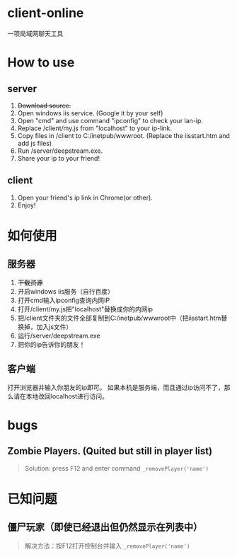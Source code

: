 # client-online
一项局域网聊天工具

# How to use

## server
1. ~~Download source.~~
2. Open windows iis service. (Google it by your self)
6. Open "cmd" and use command "ipconfig" to check your lan-ip.
8. Replace /client/my.js from "localhost" to your ip-link.
3. Copy files in /client to C:/inetpub/wwwroot. (Replace the iisstart.htm and add js files)
4. Run /server/deepstream.exe.
7. Share your ip to your friend!

## client
1. Open your friend's ip link in Chrome(or other).
2. Enjoy!

# 如何使用

## 服务器
1. ~~下载资源~~
2. 开启windows iis服务（自行百度）
3. 打开cmd输入ipconfig查询内网IP
4. 打开/client/my.js把"localhost"替换成你的内网ip
5. 把/client文件夹的文件全部复制到C:/inetpub/wwwroot中（把iisstart.htm替换掉，加入js文件）
6. 运行/server/deepstream.exe
7. 把你的ip告诉你的朋友！

## 客户端
打开浏览器并输入你朋友的ip即可。
如果本机是服务端，而且通过ip访问不了，那么请在本地改回localhost进行访问。

# bugs

## Zombie Players. (Quited but still in player list)
> Solution: press F12 and enter command `_removePlayer('name')`

# 已知问题

## 僵尸玩家（即使已经退出但仍然显示在列表中）
> 解决方法：按F12打开控制台并输入 `_removePlayer('name')`